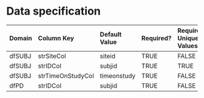 # Data specification

|**Domain** |**Column Key**    |**Default Value** |**Required?** |**Require Unique Values?** |
|:----------|:-----------------|:-----------------|:-------------|:--------------------------|
|dfSUBJ     |strSiteCol        |siteid            |TRUE          |FALSE                      |
|dfSUBJ     |strIDCol          |subjid            |TRUE          |TRUE                       |
|dfSUBJ     |strTimeOnStudyCol |timeonstudy       |TRUE          |FALSE                      |
|dfPD       |strIDCol          |subjid            |TRUE          |FALSE                      |
